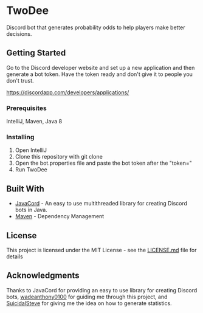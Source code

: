 # TwoDee
Discord bot that generates probability odds to help players make better decisions.

## Getting Started

Go to the Discord developer website and set up a new application and then generate a bot token. Have the token ready and don't give it to people you don't trust.

https://discordapp.com/developers/applications/

### Prerequisites

IntelliJ, Maven, Java 8

### Installing

1. Open IntelliJ
2. Clone this repository with git clone
3. Open the bot.properties file and paste the bot token after the "token="
4. Run TwoDee

## Built With

* [JavaCord](https://github.com/Javacord/Javacord) - An easy to use multithreaded library for creating Discord bots in Java.
* [Maven](https://maven.apache.org/) - Dependency Management

## License

This project is licensed under the MIT License - see the [LICENSE.md](LICENSE.md) file for details

## Acknowledgments

Thanks to JavaCord for providing an easy to use library for creating Discord bots, [wadeanthony0100](https://github.com/wadeanthony0100) for guiding me through this project, and [SuicidalSteve](https://github.com/SuicidalSteve) for giving me the idea on how to generate statistics.
